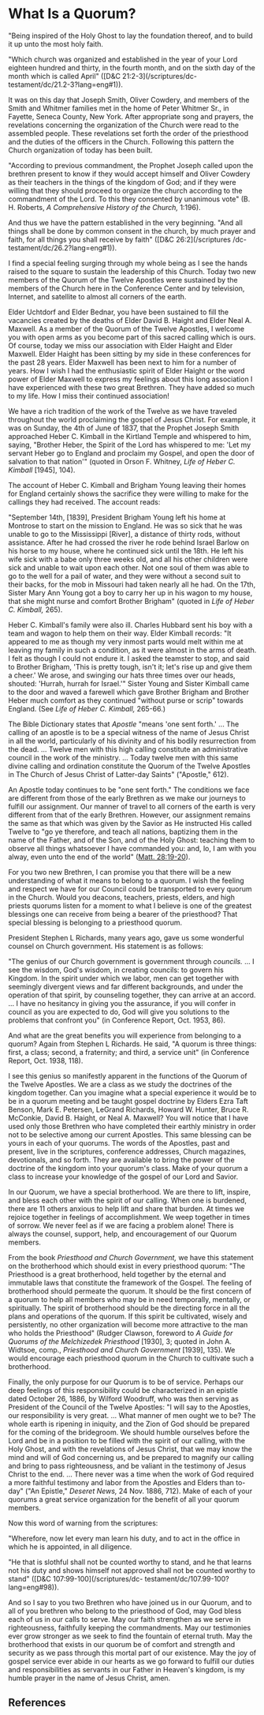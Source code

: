 # What Is a Quorum?

"Being inspired of the Holy Ghost to lay the foundation thereof, and to build
it up unto the most holy faith.

"Which church was organized and established in the year of your Lord eighteen
hundred and thirty, in the fourth month, and on the sixth day of the month
which is called April" ([D&amp;C 21:2-3](/scriptures/dc-
testament/dc/21.2-3?lang=eng#1)).

It was on this day that Joseph Smith, Oliver Cowdery, and members of the Smith
and Whitmer families met in the home of Peter Whitmer Sr., in Fayette, Seneca
County, New York. After appropriate song and prayers, the revelations
concerning the organization of the Church were read to the assembled people.
These revelations set forth the order of the priesthood and the duties of the
officers in the Church. Following this pattern the Church organization of
today has been built.

"According to previous commandment, the Prophet Joseph called upon the
brethren present to know if they would accept himself and Oliver Cowdery as
their teachers in the things of the kingdom of God; and if they were willing
that they should proceed to organize the church according to the commandment
of the Lord. To this they consented by unanimous vote" (B. H. Roberts, _A
Comprehensive History of the Church,_ 1:196).

And thus we have the pattern established in the very beginning. "And all
things shall be done by common consent in the church, by much prayer and
faith, for all things you shall receive by faith" ([D&amp;C 26:2](/scriptures
/dc-testament/dc/26.2?lang=eng#1)).

I find a special feeling surging through my whole being as I see the hands
raised to the square to sustain the leadership of this Church. Today two new
members of the Quorum of the Twelve Apostles were sustained by the members of
the Church here in the Conference Center and by television, Internet, and
satellite to almost all corners of the earth.

Elder Uchtdorf and Elder Bednar, you have been sustained to fill the vacancies
created by the deaths of Elder David B. Haight and Elder Neal A. Maxwell. As a
member of the Quorum of the Twelve Apostles, I welcome you with open arms as
you become part of this sacred calling which is ours. Of course, today we miss
our association with Elder Haight and Elder Maxwell. Elder Haight has been
sitting by my side in these conferences for the past 28 years. Elder Maxwell
has been next to him for a number of years. How I wish I had the enthusiastic
spirit of Elder Haight or the word power of Elder Maxwell to express my
feelings about this long association I have experienced with these two great
Brethren. They have added so much to my life. How I miss their continued
association!

We have a rich tradition of the work of the Twelve as we have traveled
throughout the world proclaiming the gospel of Jesus Christ. For example, it
was on Sunday, the 4th of June of 1837, that the Prophet Joseph Smith
approached Heber C. Kimball in the Kirtland Temple and whispered to him,
saying, "Brother Heber, the Spirit of the Lord has whispered to me: 'Let my
servant Heber go to England and proclaim my Gospel, and open the door of
salvation to that nation'" (quoted in Orson F. Whitney, _Life of Heber C.
Kimball_ [1945], 104).

The account of Heber C. Kimball and Brigham Young leaving their homes for
England certainly shows the sacrifice they were willing to make for the
callings they had received. The account reads:

"September 14th, [1839], President Brigham Young left his home at Montrose to
start on the mission to England. He was so sick that he was unable to go to
the Mississippi [River], a distance of thirty rods, without assistance. After
he had crossed the river he rode behind Israel Barlow on his horse to my
house, where he continued sick until the 18th. He left his wife sick with a
babe only three weeks old, and all his other children were sick and unable to
wait upon each other. Not one soul of them was able to go to the well for a
pail of water, and they were without a second suit to their backs, for the mob
in Missouri had taken nearly all he had. On the 17th, Sister Mary Ann Young
got a boy to carry her up in his wagon to my house, that she might nurse and
comfort Brother Brigham" (quoted in _Life of Heber C. Kimball,_ 265).

Heber C. Kimball's family were also ill. Charles Hubbard sent his boy with a
team and wagon to help them on their way. Elder Kimball records: "It appeared
to me as though my very inmost parts would melt within me at leaving my family
in such a condition, as it were almost in the arms of death. I felt as though
I could not endure it. I asked the teamster to stop, and said to Brother
Brigham, 'This is pretty tough, isn't it; let's rise up and give them a
cheer.' We arose, and swinging our hats three times over our heads, shouted:
'Hurrah, hurrah for Israel.'" Sister Young and Sister Kimball came to the door
and waved a farewell which gave Brother Brigham and Brother Heber much comfort
as they continued "without purse or scrip" towards England. (See _Life of
Heber C. Kimball,_ 265-66.)

The Bible Dictionary states that _Apostle_ "means 'one sent forth.' ... The
calling of an apostle is to be a special witness of the name of Jesus Christ
in all the world, particularly of his divinity and of his bodily resurrection
from the dead. ... Twelve men with this high calling constitute an
administrative council in the work of the ministry. ... Today twelve men with
this same divine calling and ordination constitute the Quorum of the Twelve
Apostles in The Church of Jesus Christ of Latter-day Saints" ("Apostle," 612).

An Apostle today continues to be "one sent forth." The conditions we face are
different from those of the early Brethren as we make our journeys to fulfill
our assignment. Our manner of travel to all corners of the earth is very
different from that of the early Brethren. However, our assignment remains the
same as that which was given by the Savior as He instructed His called Twelve
to "go ye therefore, and teach all nations, baptizing them in the name of the
Father, and of the Son, and of the Holy Ghost: teaching them to observe all
things whatsoever I have commanded you: and, lo, I am with you alway, even
unto the end of the world" ([Matt.
28:19-20](/scriptures/nt/matt/28.19-20?lang=eng#18)).

For you two new Brethren, I can promise you that there will be a new
understanding of what it means to belong to a quorum. I wish the feeling and
respect we have for our Council could be transported to every quorum in the
Church. Would you deacons, teachers, priests, elders, and high priests quorums
listen for a moment to what I believe is one of the greatest blessings one can
receive from being a bearer of the priesthood? That special blessing is
belonging to a priesthood quorum.

President Stephen L Richards, many years ago, gave us some wonderful counsel
on Church government. His statement is as follows:

"The genius of our Church government is government through _councils._ ... I see
the wisdom, God's wisdom, in creating councils: to govern his Kingdom. In the
spirit under which we labor, men can get together with seemingly divergent
views and far different backgrounds, and under the operation of that spirit,
by counseling together, they can arrive at an accord. ... I have no hesitancy in
giving you the assurance, if you will confer in council as you are expected to
do, God will give you solutions to the problems that confront you" (in
Conference Report, Oct. 1953, 86).

And what are the great benefits you will experience from belonging to a
quorum? Again from Stephen L Richards. He said, "A quorum is three things:
first, a class; second, a fraternity; and third, a service unit" (in
Conference Report, Oct. 1938, 118).

I see this genius so manifestly apparent in the functions of the Quorum of the
Twelve Apostles. We are a class as we study the doctrines of the kingdom
together. Can you imagine what a special experience it would be to be in a
quorum meeting and be taught gospel doctrine by Elders Ezra Taft Benson, Mark
E. Petersen, LeGrand Richards, Howard W. Hunter, Bruce R. McConkie, David B.
Haight, or Neal A. Maxwell? You will notice that I have used only those
Brethren who have completed their earthly ministry in order not to be
selective among our current Apostles. This same blessing can be yours in each
of your quorums. The words of the Apostles, past and present, live in the
scriptures, conference addresses, Church magazines, devotionals, and so forth.
They are available to bring the power of the doctrine of the kingdom into your
quorum's class. Make of your quorum a class to increase your knowledge of the
gospel of our Lord and Savior.

In our Quorum, we have a special brotherhood. We are there to lift, inspire,
and bless each other with the spirit of our calling. When one is burdened,
there are 11 others anxious to help lift and share that burden. At times we
rejoice together in feelings of accomplishment. We weep together in times of
sorrow. We never feel as if we are facing a problem alone! There is always the
counsel, support, help, and encouragement of our Quorum members.

From the book _Priesthood and Church Government,_ we have this statement on
the brotherhood which should exist in every priesthood quorum: "The Priesthood
is a great brotherhood, held together by the eternal and immutable laws that
constitute the framework of the Gospel. The feeling of brotherhood should
permeate the quorum. It should be the first concern of a quorum to help all
members who may be in need temporally, mentally, or spiritually. The spirit of
brotherhood should be the directing force in all the plans and operations of
the quorum. If this spirit be cultivated, wisely and persistently, no other
organization will become more attractive to the man who holds the Priesthood"
(Rudger Clawson, foreword to _A Guide for Quorums of the Melchizedek
Priesthood_ [1930], 3; quoted in John A. Widtsoe, comp., _Priesthood and
Church Government_ [1939], 135). We would encourage each priesthood quorum in
the Church to cultivate such a brotherhood.

Finally, the only purpose for our Quorum is to be of service. Perhaps our deep
feelings of this responsibility could be characterized in an epistle dated
October 26, 1886, by Wilford Woodruff, who was then serving as President of
the Council of the Twelve Apostles: "I will say to the Apostles, our
responsibility is very great. ... What manner of men ought we to be? The whole
earth is ripening in iniquity, and the Zion of God should be prepared for the
coming of the bridegroom. We should humble ourselves before the Lord and be in
a position to be filled with the spirit of our calling, with the Holy Ghost,
and with the revelations of Jesus Christ, that we may know the mind and will
of God concerning us, and be prepared to magnify our calling and bring to pass
righteousness, and be valiant in the testimony of Jesus Christ to the end. ...
There never was a time when the work of God required a more faithful testimony
and labor from the Apostles and Elders than to-day" ("An Epistle," _Deseret
News,_ 24 Nov. 1886, 712). Make of each of your quorums a great service
organization for the benefit of all your quorum members.

Now this word of warning from the scriptures:

"Wherefore, now let every man learn his duty, and to act in the office in
which he is appointed, in all diligence.

"He that is slothful shall not be counted worthy to stand, and he that learns
not his duty and shows himself not approved shall not be counted worthy to
stand" ([D&amp;C 107:99-100](/scriptures/dc-
testament/dc/107.99-100?lang=eng#98)).

And so I say to you two Brethren who have joined us in our Quorum, and to all
of you brethren who belong to the priesthood of God, may God bless each of us
in our calls to serve. May our faith strengthen as we serve in righteousness,
faithfully keeping the commandments. May our testimonies ever grow stronger as
we seek to find the fountain of eternal truth. May the brotherhood that exists
in our quorum be of comfort and strength and security as we pass through this
mortal part of our existence. May the joy of gospel service ever abide in our
hearts as we go forward to fulfill our duties and responsibilities as servants
in our Father in Heaven's kingdom, is my humble prayer in the name of Jesus
Christ, amen.

## References

